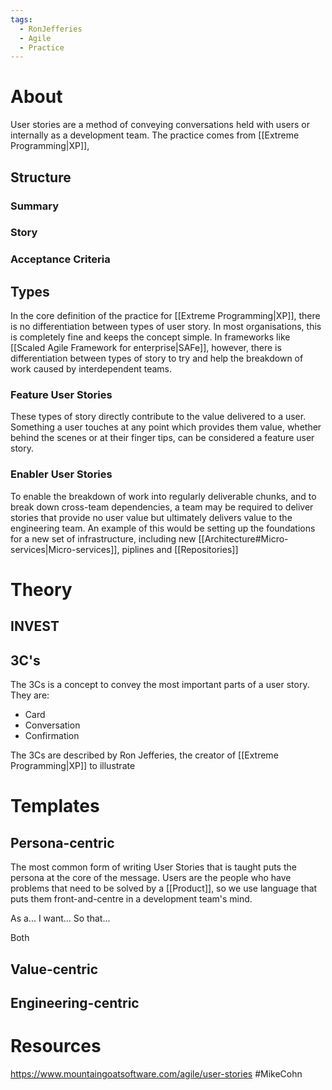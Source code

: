 ```yaml
---
tags:
  - RonJefferies
  - Agile
  - Practice
---
```

# About
User stories are a method of conveying conversations held with users or internally as a development team. The practice comes from [[Extreme Programming|XP]], 
## Structure
### Summary
### Story
### Acceptance Criteria
## Types
In the core definition of the practice for [[Extreme Programming|XP]], there is no differentiation between types of user story. In most organisations, this is completely fine and keeps the concept simple. In frameworks like [[Scaled Agile Framework for enterprise|SAFe]], however, there is differentiation between types of story to try and help the breakdown of work caused by interdependent teams.
### Feature User Stories
These types of story directly contribute to the value delivered to a user. Something a user touches at any point which provides them value, whether behind the scenes or at their finger tips, can be considered a feature user story.
### Enabler User Stories
To enable the breakdown of work into regularly deliverable chunks, and to break down cross-team dependencies, a team may be required to deliver stories that provide no user value but ultimately delivers value to the engineering team. An example of this would be setting up the foundations for a new set of infrastructure, including new [[Architecture#Micro-services|Micro-services]], piplines and [[Repositories]]

# Theory
## INVEST
## 3C's
The 3Cs is a concept to convey the most important parts of a user story. They are:
- Card
- Conversation
- Confirmation

The 3Cs are described by Ron Jefferies, the creator of [[Extreme Programming|XP]] to illustrate  
# Templates
## Persona-centric
The most common form of writing User Stories that is taught puts the persona at the core of the message. Users are the people who have problems that need to be solved by a [[Product]], so we use language that puts them front-and-centre in a development team's mind. 

As a...
I want...
So that...

Both 
## Value-centric
## Engineering-centric
# Resources
https://www.mountaingoatsoftware.com/agile/user-stories #MikeCohn